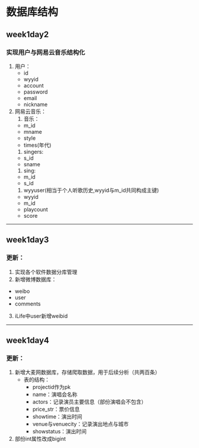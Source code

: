 # 数据库结构
## week1day2
### 实现用户与网易云音乐结构化
1. 用户：  
   * id
   * wyyid
   * account
   * password
   * email
   * nickname  
2. 网易云音乐：
   1. 音乐：  
   * m_id
   * mname
   * style
   * times(年代)
   1. singers:
   * s_id
   * sname
   1. sing:
   * m_id
   * s_id
   1. wyyuser(相当于个人听歌历史,wyyid与m_id共同构成主键)
   * wyyid
   * m_id
   * playcount
   * score
-------
## week1day3
### 更新：  
1. 实现各个软件数据分库管理  
2. 新增微博数据库：  
  * weibo
  * user
  * comments  
3. iLife中user新增weibid
-------

## week1day4
### 更新：
1. 新增大麦网数据库，存储爬取数据，用于后续分析（共两百条）  
   * 表的结构：
     * projectid作为pk
     * name：演唱会名称
     * actors：记录演员主要信息（部份演唱会不包含）
     * price_str：票价信息
     * showtime：演出时间
     * venue与venuecity：记录演出地点与城市
     * showstatus：演出时间
2. 部份int属性改成bigint
